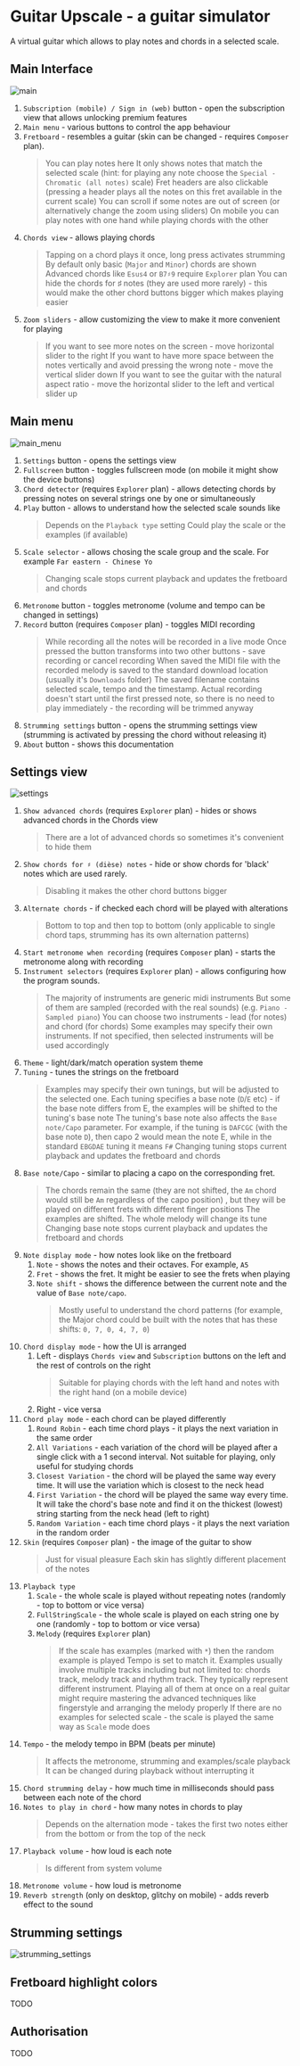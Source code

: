 # Guitar Upscale - a guitar simulator

A virtual guitar which allows to play notes and chords in a selected scale.

## Main Interface

![main](/screenshots/webp/main.webp "Main")

1. `Subscription (mobile) / Sign in (web)` button - open the subscription view that allows unlocking premium features
1. `Main menu` - various buttons to control the app behaviour
1. `Fretboard` - resembles a guitar (skin can be changed - requires `Composer` plan).
   > You can play notes here
   > It only shows notes that match the selected scale (hint: for playing any note choose the `Special - Chromatic (all notes)` scale)
   > Fret headers are also clickable (pressing a header plays all the notes on this fret available in the current scale)
   > You can scroll if some notes are out of screen (or alternatively change the zoom using sliders)
   > On mobile you can play notes with one hand while playing chords with the other
1. `Chords view` - allows playing chords
   > Tapping on a chord plays it once, long press activates strumming
   > By default only basic (`Major` and `Minor`) chords are shown
   > Advanced chords like `Esus4` or `B7♯9` require `Explorer` plan
   > You can hide the chords for ♯ notes (they are used more rarely) - this would make the other chord buttons bigger which makes playing easier
1. `Zoom sliders` - allow customizing the view to make it more convenient for playing
   > If you want to see more notes on the screen - move horizontal slider to the right
   > If you want to have more space between the notes vertically and avoid pressing the wrong note - move the vertical slider down
   > If you want to see the guitar with the natural aspect ratio - move the horizontal slider to the left and vertical slider up

## Main menu

![main_menu](/screenshots/webp/main_menu.webp "Main menu")

1.  `Settings` button - opens the settings view
1.  `Fullscreen` button - toggles fullscreen mode (on mobile it might show the device buttons)
1.  `Chord detector` (requires `Explorer` plan) - allows detecting chords by pressing notes on several strings one by one or simultaneously
1.  `Play` button - allows to understand how the selected scale sounds like
    > Depends on the `Playback type` setting
    > Could play the scale or the examples (if available)
1.  `Scale selector` - allows chosing the scale group and the scale. For example `Far eastern - Chinese Yo`
    > Changing scale stops current playback and updates the fretboard and chords
1.  `Metronome` button - toggles metronome (volume and tempo can be changed in settings)
1.  `Record` button (requires `Composer` plan) - toggles MIDI recording
    > While recording all the notes will be recorded in a live mode
    > Once pressed the button transforms into two other buttons - save recording or cancel recording
    > When saved the MIDI file with the recorded melody is saved to the standard download location (usually it's `Downloads` folder)
    > The saved filename contains selected scale, tempo and the timestamp.
    > Actual recording doesn't start until the first pressed note, so there is no need to play immediately - the recording will be trimmed anyway
1.  `Strumming settings` button - opens the strumming settings view (strumming is activated by pressing the chord without releasing it)
1.  `About` button - shows this documentation

## Settings view

![settings](/screenshots/webp/settings.webp "Settings")

1. `Show advanced chords` (requires `Explorer` plan) - hides or shows advanced chords in the Chords view
   > There are a lot of advanced chords so sometimes it's convenient to hide them
1. `Show chords for ♯ (dièse) notes` - hide or show chords for 'black' notes which are used rarely.
   > Disabling it makes the other chord buttons bigger
1. `Alternate chords` - if checked each chord will be played with alterations
   > Bottom to top and then top to bottom (only applicable to single chord taps, strumming has its own alternation patterns)
1. `Start metronome when recording` (requires `Composer` plan) - starts the metronome along with recording
1. `Instrument selectors` (requires `Explorer` plan) - allows configuring how the program sounds.
   > The majority of instruments are generic midi instruments
   > But some of them are sampled (recorded with the real sounds) (e.g. `Piano - Sampled piano`)
   > You can choose two instruments - lead (for notes) and chord (for chords)
   > Some examples may specify their own instruments. If not specified, then selected instruments will be used accordingly
1. `Theme` - light/dark/match operation system theme
1. `Tuning` - tunes the strings on the fretboard
   > Examples may specify their own tunings, but will be adjusted to the selected one.
   > Each tuning specifies a base note (`D`/`E` etc) - if the base note differs from E, the examples will be shifted to the tuning's base note
   > The tuning's base note also affects the `Base note/Capo` parameter. For example, if the tuning is `DAFCGC` (with the base note `D`), then capo 2 would mean the note E, while in the standard `EBGDAE` tuning it means `F#`
   > Changing tuning stops current playback and updates the fretboard and chords
1. `Base note/Capo` - similar to placing a capo on the corresponding fret.
   > The chords remain the same (they are not shifted, the `Am` chord would still be `Am` regardless of the capo position) , but they will be played on different frets with different finger positions
   > The examples are shifted. The whole melody will change its tune
   > Changing base note stops current playback and updates the fretboard and chords
1. `Note display mode` - how notes look like on the fretboard
   1. `Note` - shows the notes and their octaves. For example, `A5`
   1. `Fret` - shows the fret. It might be easier to see the frets when playing
   1. `Note shift` - shows the difference between the current note and the value of `Base note/capo`.
      > Mostly useful to understand the chord patterns (for example, the Major chord could be built with the notes that has these shifts: `0, 7, 0, 4, 7, 0`)
1. `Chord display mode` - how the UI is arranged
   1. Left - displays `Chords view` and `Subscription` buttons on the left and the rest of controls on the right
      > Suitable for playing chords with the left hand and notes with the right hand (on a mobile device)
   1. Right - vice versa
1. `Chord play mode` - each chord can be played differently
   1. `Round Robin` - each time chord plays - it plays the next variation in the same order
   1. `All Variations` - each variation of the chord will be played after a single click with a 1 second interval. Not suitable for playing, only useful for studying chords
   1. `Closest Variation` - the chord will be played the same way every time. It will use the variation which is closest to the neck head
   1. `First Variation` - the chord will be played the same way every time. It will take the chord's base note and find it on the thickest (lowest) string starting from the neck head (left to right)
   1. `Random Variation` - each time chord plays - it plays the next variation in the random order
1. `Skin` (requires `Composer` plan) - the image of the guitar to show
   > Just for visual pleasure
   > Each skin has slightly different placement of the notes
1. `Playback type`
   1. `Scale` - the whole scale is played without repeating notes (randomly - top to bottom or vice versa)
   1. `FullStringScale` - the whole scale is played on each string one by one (randomly - top to bottom or vice versa)
   1. `Melody` (requires `Explorer` plan)
      > If the scale has examples (marked with `*`) then the random example is played
      > Tempo is set to match it.
      > Examples usually involve multiple tracks including but not limited to: chords track, melody track and rhythm track. They typically represent different instrument.
      > Playing all of them at once on a real guitar might require mastering the advanced techniques like fingerstyle and arranging the melody properly
      > If there are no examples for selected scale - the scale is played the same way as `Scale` mode does
1. `Tempo` - the melody tempo in BPM (beats per minute)
   > It affects the metronome, strumming and examples/scale playback
   > It can be changed during playback without interrupting it
1. `Chord strumming delay` - how much time in milliseconds should pass between each note of the chord
1. `Notes to play in chord` - how many notes in chords to play
   > Depends on the alternation mode - takes the first two notes either from the bottom or from the top of the neck
1. `Playback volume` - how loud is each note
   > Is different from system volume
1. `Metronome volume` - how loud is metronome
1. `Reverb strength` (only on desktop, glitchy on mobile) - adds reverb effect to the sound

## Strumming settings

![strumming_settings](/screenshots/webp/strumming_settings.webp "Strumming settings")

## Fretboard highlight colors

TODO

## Authorisation

TODO

